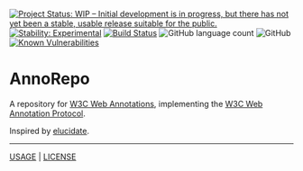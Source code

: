 [![Project Status: WIP – Initial development is in progress, but there has not yet been a stable, usable release suitable for the public.](https://www.repostatus.org/badges/latest/wip.svg)](https://www.repostatus.org/#wip)
[![Stability: Experimental](https://masterminds.github.io/stability/experimental.svg)](https://masterminds.github.io/stability/experimental.html)
[![Build Status](https://github.com/HuygensING/hyper-collate/workflows/tests/badge.svg)](https://github.com/knaw-huc/annorepo/actions)
![GitHub language count](https://img.shields.io/github/languages/count/knaw-huc/annorepo)
![GitHub](https://img.shields.io/github/license/knaw-huc/annorepo)
[![Known Vulnerabilities](https://snyk.io/test/github/knaw-huc/annorepo/badge.svg)](https://snyk.io/test/github/knaw-huc/annorepo)

[//]: # (![Swagger Validator]&#40;https://img.shields.io/swagger/valid/3.0?specUrl=https%3A%2F%2Fraw.githubusercontent.com%2Fknaw-huc%2Fannorepo%2Fmain%2Fdocs%2Fswagger.json&#41;)

[//]: # (![GitHub tag &#40;latest by date&#41;]&#40;https://img.shields.io/github/v/tag/knaw-huc/annorepo&#41;)

# AnnoRepo

A repository for [W3C Web Annotations](https://www.w3.org/TR/annotation-model/), implementing
the [W3C Web Annotation Protocol](https://www.w3.org/TR/annotation-protocol/).

Inspired by [elucidate](https://github.com/dlcs/elucidate-server).

----

[USAGE](docs/usage.md) |
[LICENSE](LICENSE)